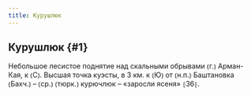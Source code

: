 ```yaml
---
title: Курушлюк
---
```

## Курушлюк {#1}

Небольшое лесистое поднятие над скальными обрывами ⦅г.⦆ Арман-Кая, к ⦅С⦆. Высшая точка куэсты, в 3 км. к ⦅Ю⦆ от ⦅н.п.⦆ Баштановка ⦅Бахч.⦆ – ⦅ср.⦆ ⦅тюрк.⦆ курючлюк – «заросли ясеня» ⦃З6⦄.

